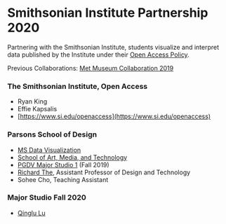 # Smithsonian Institute Partnership 2020
Partnering with the Smithsonian Institute, students visualize and interpret data published by the Institute under their [Open Access Policy](https://github.com/metmuseum/openaccess).  

Previous Collaborations: [Met Museum Collaboration 2019](https://github.com/visualizedata/met-museum-2019)

### The Smithsonian Institute, Open Access
* Ryan King
* Effie Kapsalis
* [https://www.si.edu/openaccess](https://www.si.edu/openaccess)

### Parsons School of Design
* [MS Data Visualization](http://www.newschool.edu/parsons/ms-data-visualization/)
* [School of Art, Media, and Technology](http://www.newschool.edu/parsons/art-media-technology-school-amt/)
* [PGDV Major Studio 1](https://courses.newschool.edu/courses/PGDV5200) (Fall 2019)
* [Richard The](http://www.richardthe.com/), Assistant Professor of Design and Technology
* Sohee Cho, Teaching Assistant

### Major Studio Fall 2020
* [Qinglu Lu](https://www.qinglu-lu.com/)